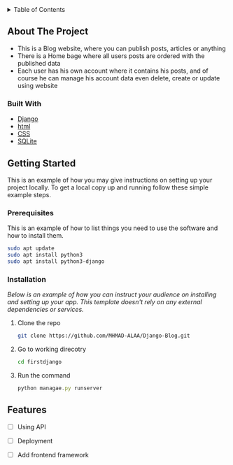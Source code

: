 <!-- TABLE OF CONTENTS -->
<details>
  <summary>Table of Contents</summary>
  <ol>
    <li>
      <a href="#about-the-project">About The Project</a>
      <ul>
        <li><a href="#built-with">Built With</a></li>
      </ul>
    </li>
    <li>
      <a href="#getting-started">Getting Started</a>
      <ul>
        <li><a href="#prerequisites">Prerequisites</a></li>
        <li><a href="#installation">Installation</a></li>
      </ul>
    </li>
    <li>
    <a href="#features">Features</a>
    </li>
  </ol>
</details>



<!-- ABOUT THE PROJECT -->
## About The Project
* This is a Blog website, where you can publish posts, articles or anything
* There is a Home bage where all users posts are ordered with the published data
* Each user has his own account where it contains his posts, 
    and of course he can manage his account data even delete, create or update using website



### Built With

* [Django][django-url]
* [html][html-url]
* [CSS][css-url]
* [SQLite][sqlite-url]



<!-- GETTING STARTED -->
## Getting Started

This is an example of how you may give instructions on setting up your project locally.
To get a local copy up and running follow these simple example steps.

### Prerequisites

This is an example of how to list things you need to use the software and how to install them.

```sh
sudo apt update
sudo apt install python3
sudo apt install python3-django
```


### Installation

_Below is an example of how you can instruct your audience on installing and setting up your app. This template doesn't rely on any external dependencies or services._

1. Clone the repo
   ```sh
   git clone https://github.com/MHMAD-ALAA/Django-Blog.git
   ```
2. Go to working direcotry
   ```sh
   cd firstdjango
   ```
3. Run the command 
   ```js
   python managae.py runserver
   ```


<!-- FEATURES -->
## Features

- [ ] Using API
- [ ] Deployment
- [ ] Add frontend framework



<!-- MARKDOWN LINKS & IMAGES -->
<!-- https://www.markdownguide.org/basic-syntax/#reference-style-links -->
[django-url]: https://www.djangoproject.com/
[html-url]: https://html.com/about/
[css-url]: https://www.w3.org/Style/CSS/Overview.en.html
[sqlite-url]: https://www.sqlite.org/index.html
